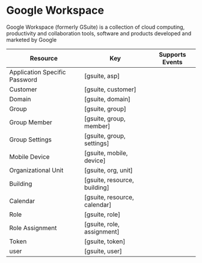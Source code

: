 # Google Workspace

Google Workspace (formerly GSuite) is a collection of cloud computing, productivity and collaboration tools, software and products developed and marketed by Google

| Resource | Key | Supports Events |
| --- | --- | --- |
| Application Specific Password | [gsuite, asp] |  |
| Customer | [gsuite, customer] |  |
| Domain | [gsuite, domain] |  |
| Group | [gsuite, group] |  |
| Group Member | [gsuite, group, member] |  |
| Group Settings | [gsuite, group, settings] |  |
| Mobile Device | [gsuite, mobile, device] |  |
| Organizational Unit | [gsuite, org, unit] |  |
| Building | [gsuite, resource, building] |  |
| Calendar | [gsuite, resource, calendar] |  |
| Role | [gsuite, role] |  |
| Role Assignment | [gsuite, role, assignment] |  |
| Token | [gsuite, token] |  |
| user | [gsuite, user] |  |

